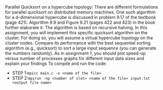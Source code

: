 Parallel Quicksort on a hypercube topology: There are different formulations for parallel quicksort on distributed memory machines. One such algorithm for a d-dimensional hypercube is discussed in problem 9.17 of the textbook (page 421). Algorithm 9.9 and Figure 9.21 (pages 422 and 423) in the book further elaborate it. The algorithm is based on recursive halving. In this assignment, you will implement this specific quicksort algorithm on the cluster. For doing so, you will assume a virtual hypercube topology on the cluster nodes.
Compare its performance with the best sequential sorting algorithm (e.g., quicksort) to sort a large input sequence (you can generate the numbers randomly). As in assignment 1, you should plot speed-up versus number of processes graphs for different input data sizes and explain your findings
To compile and run the code:
- STEP 1:```mpicc main.c -o <name of the file>```
- STEP 2:```mpirun -np <number of slot> <name of the file> input.txt <output file name>```
